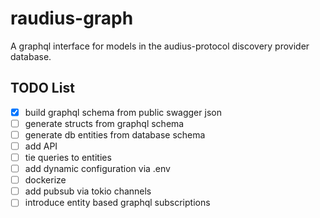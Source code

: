 # raudius-graph

A graphql interface for models in the audius-protocol discovery provider database. 

## TODO List

- [X] build graphql schema from public swagger json
- [ ] generate structs from graphql schema
- [ ] generate db entities from database schema
- [ ] add API
- [ ] tie queries to entities
- [ ] add dynamic configuration via .env
- [ ] dockerize
- [ ] add pubsub via tokio channels
- [ ] introduce entity based graphql subscriptions 
